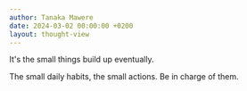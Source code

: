 ```yaml
---
author: Tanaka Mawere
date: 2024-03-02 00:00:00 +0200
layout: thought-view
---
```


It's the small things build up eventually.

The small daily habits, the small actions. Be in charge of them. 